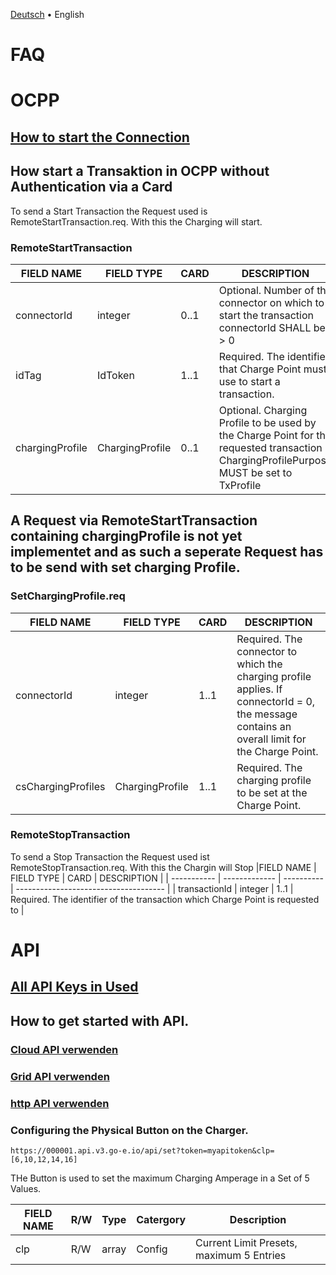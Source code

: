 [Deutsch](faq-de.md) &bull; English

# FAQ

# OCPP

## [How to start the Connection](ocpp-en.md) 

## How start a Transaktion in OCPP without Authentication via a Card
To send a Start Transaction the Request used is RemoteStartTransaction.req. With this the Charging will start.

### RemoteStartTransaction

|FIELD NAME | FIELD TYPE | CARD | DESCRIPTION |
| ----------- | ------------- | ---------- | ------------------------------------- |
| connectorId | integer | 0..1 | Optional. Number of the connector on which to start the transaction connectorId SHALL be > 0 |
| idTag | IdToken | 1..1 | Required. The identifier that Charge Point must use to start a transaction.
| chargingProfile | ChargingProfile | 0..1 | Optional. Charging Profile to be used by the Charge Point for the requested transaction ChargingProfilePurpose MUST be set to TxProfile |

## A Request via RemoteStartTransaction containing chargingProfile is not yet implementet and as such a seperate Request has to be send with set charging Profile.

### SetChargingProfile.req

| FIELD NAME | FIELD TYPE | CARD | DESCRIPTION |
| ----------- | ------------- | ---------- | ------------------------------------- |
| connectorId | integer | 1..1 | Required. The connector to which the charging profile applies. If connectorId = 0, the message contains an overall limit for the Charge Point. |
| csChargingProfiles | ChargingProfile | 1..1 | Required. The charging profile to be set at the Charge Point.|


### RemoteStopTransaction

To send a Stop Transaction the Request used ist RemoteStopTransaction.req. With this the Chargin will Stop
|FIELD NAME | FIELD TYPE | CARD | DESCRIPTION |
| ----------- | ------------- | ---------- | ------------------------------------- |
| transactionId | integer |  1..1 | Required. The identifier of the transaction which Charge Point is requested to |





# API 

## [All API Keys in Used](apikeys-en.md)

## How to get started with API. 
  ### [Cloud API verwenden](cloudapi-en.md)
  ### [Grid API verwenden](gridapi-en.md)
  ### [http API verwenden](http-en.md)

  ### Configuring the Physical Button on the Charger.
    https://000001.api.v3.go-e.io/api/set?token=myapitoken&clp=[6,10,12,14,16]
THe Button is used to set the maximum Charging Amperage in a Set of 5 Values.

|FIELD NAME | R/W | Type | Catergory | Description |
| ----------- | ------------- | ------ | ---- | ------------------------------------- |
| clp | R/W | array | Config | Current Limit Presets, maximum 5 Entries









